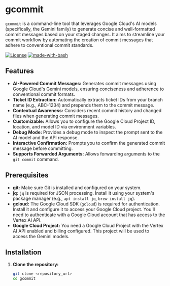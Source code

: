# gcommit

`gcommit` is a command-line tool that leverages Google Cloud's AI models (specifically, the Gemini family) to generate concise and well-formatted commit messages based on your staged changes.  It aims to streamline your commit workflow by automating the creation of commit messages that adhere to conventional commit standards.

[![License](https://img.shields.io/badge/License-MIT-blue.svg)](https://opensource.org/licenses/MIT)
[![made-with-bash](https://img.shields.io/badge/Made%20with-Bash-1f425f.svg)](https://www.gnu.org/software/bash/)

## Features

*   **AI-Powered Commit Messages:**  Generates commit messages using Google Cloud's Gemini models, ensuring conciseness and adherence to conventional commit formats.
*   **Ticket ID Extraction:** Automatically extracts ticket IDs from your branch name (e.g., ABC-1234) and prepends them to the commit message.
*   **Contextual Awareness:**  Considers recent commit history and changed files when generating commit messages.
*   **Customizable:** Allows you to configure the Google Cloud Project ID, location, and model ID via environment variables.
*   **Debug Mode:** Provides a debug mode to inspect the prompt sent to the AI model and the API response.
*   **Interactive Confirmation:** Prompts you to confirm the generated commit message before committing.
*   **Supports Forwarded Arguments:**  Allows forwarding arguments to the `git commit` command.

## Prerequisites

*   **git:**  Make sure Git is installed and configured on your system.
*   **jq:** `jq` is required for JSON processing. Install it using your system's package manager (e.g., `apt install jq`, `brew install jq`).
*   **gcloud:** The Google Cloud SDK (`gcloud`) is required for authentication.  Install it and configure it to access your Google Cloud project.  You'll need to authenticate with a Google Cloud account that has access to the Vertex AI API.
*   **Google Cloud Project:**  You need a Google Cloud Project with the Vertex AI API enabled and billing configured.  This project will be used to access the Gemini models.

## Installation

1.  **Clone the repository:**

    ```bash
    git clone <repository_url>
    cd gcommit